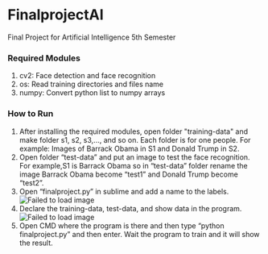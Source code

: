 # FinalprojectAI
Final Project for Artificial Intelligence 5th Semester

### Required Modules
1. cv2: Face detection and face recognition
2. os: Read training directories and files name
3. numpy: Convert python list to numpy arrays

### How to Run
1. After installing the required modules, open folder "training-data" and make folder s1, s2, s3,..., and so on. Each folder is for one people. For example: Images of Barrack Obama in S1 and Donald Trump in S2.
2. Open folder “test-data” and put an image to test the face recognition. For example,S1 is Barrack Obama so in “test-data” folder rename the image Barrack Obama become “test1” and Donald Trump become “test2”.
3. Open “finalproject.py” in sublime and add a name to the labels.
![Failed to load image](https://i.imgur.com/eILs4ck.png)
4. Declare the training-data, test-data, and show data in the program.
![Failed to load image](https://i.imgur.com/kQUYb47.png)
5. Open CMD where the program is there and then type “python finalproject.py” and then enter. Wait the program to train and it will show the result.
